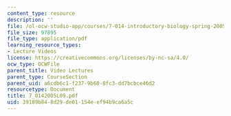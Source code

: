 ```yaml
---
content_type: resource
description: ''
file: /ol-ocw-studio-app/courses/7-014-introductory-biology-spring-2005/39189b848d29de01154eef94b9ca6a5c_7_0142005L09.pdf
file_size: 97895
file_type: application/pdf
learning_resource_types:
- Lecture Videos
license: https://creativecommons.org/licenses/by-nc-sa/4.0/
ocw_type: OCWFile
parent_title: Video Lectures
parent_type: CourseSection
parent_uid: a6cdb6c1-f237-9b60-8fc3-dd7bcbce46d2
resourcetype: Document
title: 7_0142005L09.pdf
uid: 39189b84-8d29-de01-154e-ef94b9ca6a5c
---
```

